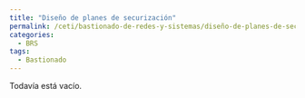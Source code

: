 ```yaml
---
title: "Diseño de planes de securización"
permalink: /ceti/bastionado-de-redes-y-sistemas/diseño-de-planes-de-securizacion
categories:
  - BRS
tags:
  - Bastionado
---
```


Todavía está vacío.
